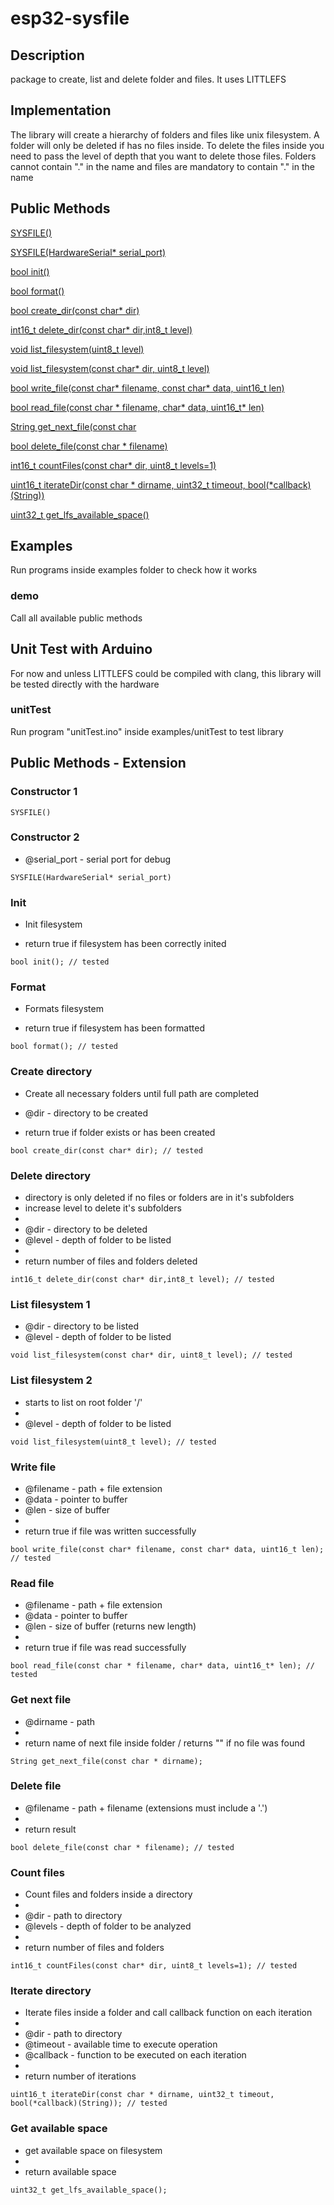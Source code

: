 # esp32-sysfile

## Description
package to create, list and delete folder and files. It uses LITTLEFS

## Implementation
The library will create a hierarchy of folders and files like unix filesystem.
A folder will only be deleted if has no files inside. To delete the files inside you need to
pass the level of depth that you want to delete those files.
Folders cannot contain "." in the name and files are mandatory to contain "." in the name

## Public Methods

[SYSFILE()](#Constructor-1)

[SYSFILE(HardwareSerial* serial_port)](#Constructor-2)

[bool init()](#Init)

[bool format()](#Format)

[bool create_dir(const char* dir)](#Create-directory)

[int16_t delete_dir(const char* dir,int8_t level)](#Delete-directory)

[void list_filesystem(uint8_t level)](#List-filesystem-1)

[void list_filesystem(const char* dir, uint8_t level)](#List-filesystem-2)

[bool write_file(const char* filename, const char* data, uint16_t len)](#Write-file)

[bool read_file(const char * filename, char* data, uint16_t* len)](#Read-file)

[String get_next_file(const char ](#Get-next-file)

[bool delete_file(const char * filename)](#Delete-file)

[int16_t countFiles(const char* dir, uint8_t levels=1)](#Count-files)

[uint16_t iterateDir(const char * dirname, uint32_t timeout, bool(*callback)(String))](#Iterate-directory)

[uint32_t get_lfs_available_space()](#Get-available-space)

## Examples
  Run programs inside examples folder to check how it works
### demo
  Call all available public methods

## Unit Test with Arduino
  For now and unless LITTLEFS could be compiled with clang, this library will be tested directly with the hardware
### unitTest
  Run program "unitTest.ino" inside examples/unitTest to test library

## Public Methods - Extension

### Constructor 1
```
SYSFILE()
```

### Constructor 2

* @serial_port - serial port for debug
```
SYSFILE(HardwareSerial* serial_port)
```


### Init
* Init filesystem


* return true if filesystem has been correctly inited
```
bool init(); // tested
```

### Format
* Formats filesystem


* return true if filesystem has been formatted
```
bool format(); // tested
```

### Create directory
* Create all necessary folders until full path are completed


* @dir - directory to be created


* return true if folder exists or has been created
```
bool create_dir(const char* dir); // tested
```

### Delete directory
* directory is only deleted if no files or folders are in it's subfolders
* increase level to delete it's subfolders
*
* @dir - directory to be deleted
* @level - depth of folder to be listed
*
* return number of files and folders deleted
```
int16_t delete_dir(const char* dir,int8_t level); // tested
```

### List filesystem 1
* @dir - directory to be listed
* @level - depth of folder to be listed
```
void list_filesystem(const char* dir, uint8_t level); // tested
```

### List filesystem 2
* starts to list on root folder '/'
*
* @level - depth of folder to be listed
```
void list_filesystem(uint8_t level); // tested
```

### Write file
* @filename - path +  file extension
* @data - pointer to buffer
* @len - size of buffer
*
* return true if file was written successfully
```
bool write_file(const char* filename, const char* data, uint16_t len); // tested
```

### Read file
* @filename - path +  file extension
* @data - pointer to buffer
* @len - size of buffer (returns new length)
*
* return true if file was read successfully
```
bool read_file(const char * filename, char* data, uint16_t* len); // tested
```

### Get next file
* @dirname - path
*
* return name of next file inside folder / returns "" if no file was found
```
String get_next_file(const char * dirname);
```

### Delete file
* @filename - path + filename (extensions must include a '.')
*
* return result
```
bool delete_file(const char * filename); // tested
```

### Count files
* Count files and folders inside a directory
*  
* @dir - path to directory
* @levels - depth of folder to be analyzed
*
* return number of files and folders
```
int16_t countFiles(const char* dir, uint8_t levels=1); // tested
```

### Iterate directory
* Iterate files inside a folder and call callback function on each iteration
*
* @dir - path to directory
* @timeout - available time to execute operation
* @callback - function to be executed on each iteration
*
* return number of iterations
```
uint16_t iterateDir(const char * dirname, uint32_t timeout, bool(*callback)(String)); // tested
```

### Get available space
* get available space on filesystem
*
* return available space
```
uint32_t get_lfs_available_space();
```
